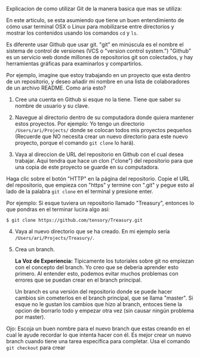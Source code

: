 Explicacion de como utilizar Git de la manera basica que mas se utiliza:

En este articulo, se esta asumiendo que tiene un buen entendimiento de cómo usar terminal OSX o Linux para mobilizarse entre directorios y mostrar los contenidos usando los comandos `cd` y `ls`.

Es diferente usar Github que usar git. "git" en minúscula es el nombre el sistema de control de versiones (VCS o "version control system.") "Github" es un servicio web donde millones de repositorios git son colectados, y hay herramientas gráficas para examinarlos y compartirlos.

Por ejemplo, imagine que estoy trabajando en un proyecto que esta dentro de un repositorio, y deseo añadir mi nombre en una lista de colaboradores de un archivo README. 
Como aria esto?

1. Cree una cuenta en  Github si esque no la tiene. Tiene que saber su nombre de usuario y su clave.

2. Navegue al directorio dentro de su computadora donde quiera mantener estos proyectos. Por ejemplo: Yo tengo un directorio `/Users/ari/Projects/` donde se colocan todos mis proyectos pequeños (Recuerde que NO necesita crear un nuevo directorio para este nuevo proyecto, porque el comando `git clone` lo hará).

3. Vaya al direccion de URL del repositorio en Github con el cual desea trabajar. Aqui tendra que hace un clon ("clone") del repositorio para que una copia de este proyecto se guarde en su computadora. 

Haga clic sobre el botón "HTTP" en la página del repositorio. Copie el URL del repositorio, que empieza con "https" y termine con ".git" y pegue esto al lado de la palabra  `git clone` en el terminal y presione enter.

Por ejemplo:  Si esque tuviera un repositorio llamado "Treasury", entonces lo que pondras en el terminar lucira algo asi: 

`$ git clone https://github.com/tensory/Treasury.git`

4. Vaya al nuevo directorio que se ha creado. En mi ejemplo sería `/Users/ari/Projects/Treasury/`.

5. Crea un branch.

	__La Voz de Experiencia:__ Típicamente los tutoriales sobre git no empiezan con el concepto del branch. Yo creo que se deberia aprender esto primero. Al entender esto, podemos evitar muchos problemas con errores que se puedan crear en el branch principal.

	Un branch es una versión del repositorio donde se puede hacer cambios sin cometerlos en el branch principal, que se llama "master". Si esque no le gustan los cambios que hizo al branch, entoces tiene la opcion de borrarlo todo y empezar otra vez (sin causar ningún problema por master).

Ojo:  Escoja un buen nombre para el nuevo branch que estas creando en el cual le ayude recordar lo que intenta hacer con él. Es mejor crear un nuevo branch cuando tiene una tarea específica para completar. Usa el comando `git checkout` para crear 
